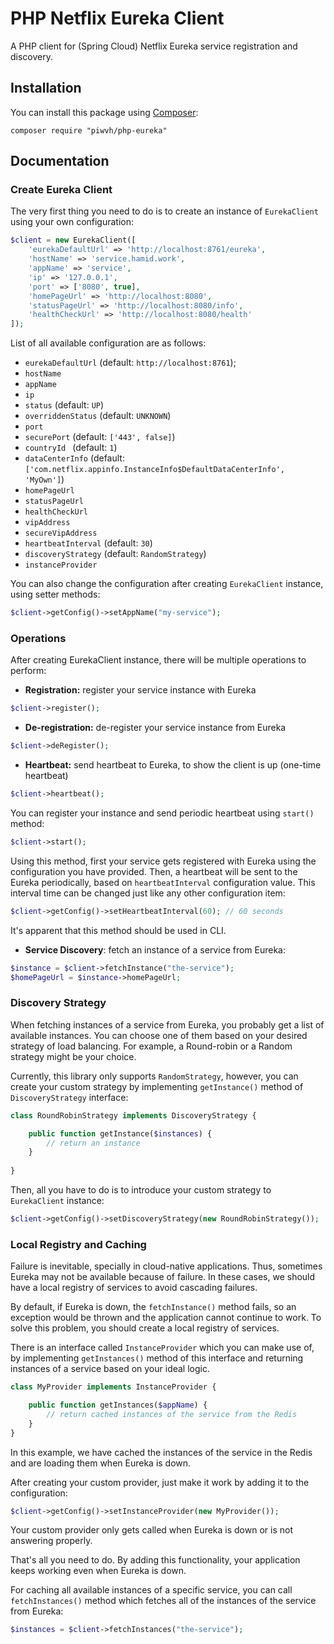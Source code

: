 PHP Netflix Eureka Client
=========================
A PHP client for (Spring Cloud) Netflix Eureka service registration and discovery.


## Installation
You can install this package using [Composer](https://getcomposer.org/
):

`composer require "piwvh/php-eureka"`

## Documentation

### Create Eureka Client
The very first thing you need to do is to create an instance of `EurekaClient` using your own configuration:
```php
$client = new EurekaClient([
    'eurekaDefaultUrl' => 'http://localhost:8761/eureka',
    'hostName' => 'service.hamid.work',
    'appName' => 'service',
    'ip' => '127.0.0.1',
    'port' => ['8080', true],
    'homePageUrl' => 'http://localhost:8080',
    'statusPageUrl' => 'http://localhost:8080/info',
    'healthCheckUrl' => 'http://localhost:8080/health'
]);
```

List of all available configuration are as follows:

- `eurekaDefaultUrl` (default: `http://localhost:8761`);
- `hostName`
- `appName`
- `ip`
- `status` (default: `UP`)
- `overriddenStatus` (default: `UNKNOWN`)
- `port`
- `securePort` (default: `['443', false]`)
- `countryId ` (default: `1`)
- `dataCenterInfo` (default: `['com.netflix.appinfo.InstanceInfo$DefaultDataCenterInfo', 'MyOwn']`)
- `homePageUrl`
- `statusPageUrl`
- `healthCheckUrl`
- `vipAddress`
- `secureVipAddress`
- `heartbeatInterval` (default: `30`)
- `discoveryStrategy` (default: `RandomStrategy`)
- `instanceProvider`


You can also change the configuration after creating `EurekaClient` instance, using setter methods:
```php
$client->getConfig()->setAppName("my-service");
```

### Operations
After creating EurekaClient instance, there will be multiple operations to perform:
- **Registration:** register your service instance with Eureka
```php
$client->register();
```

- **De-registration:** de-register your service instance from Eureka
```php
$client->deRegister();
```

- **Heartbeat:** send heartbeat to Eureka, to show the client is up (one-time heartbeat)
```php
$client->heartbeat();
```

You can register your instance and send periodic heartbeat using `start()` method:
```php
$client->start();
```

Using this method, first your service gets registered with Eureka using the
configuration you have provided. Then, a heartbeat will be sent to the Eureka periodically, based
on `heartbeatInterval` configuration value. This interval time can be changed just like any other
configuration item:
```php
$client->getConfig()->setHeartbeatInterval(60); // 60 seconds
``` 
It's apparent that this method should be used in CLI.
- **Service Discovery**: fetch an instance of a service from Eureka:
```php
$instance = $client->fetchInstance("the-service");
$homePageUrl = $instance->homePageUrl;
```

### Discovery Strategy
When fetching instances of a service from Eureka, you probably get a list of available
instances. You can choose one of them based on your desired strategy
of load balancing. For example, a Round-robin or a Random strategy might be your choice.

Currently, this library only supports `RandomStrategy`, however, you can create your custom
strategy by implementing `getInstance()` method of `DiscoveryStrategy` interface:

```php
class RoundRobinStrategy implements DiscoveryStrategy {

    public function getInstance($instances) {
        // return an instance
    }
    
}
```

Then, all you have to do is to introduce your custom strategy to `EurekaClient` instance:
```php
$client->getConfig()->setDiscoveryStrategy(new RoundRobinStrategy());
```

### Local Registry and Caching
Failure is inevitable, specially in cloud-native applications. Thus, sometimes Eureka may not be available because of failure.
In these cases, we should have a local registry of services to avoid cascading failures.

By default, if Eureka is down, the `fetchInstance()` method fails, so an
exception would be thrown and the application cannot continue to work. To solve this
problem, you should create a local registry of services.

There is an interface called `InstanceProvider` which you can make use of, by
implementing `getInstances()` method of this interface and returning instances
of a service based on your ideal logic.

```php
class MyProvider implements InstanceProvider {

    public function getInstances($appName) { 
        // return cached instances of the service from the Redis 
    }
}
```

In this example, we have cached the instances of the service in the Redis and
are loading them when Eureka is down.

After creating your custom provider, just make it work by adding it to the configuration:

```php
$client->getConfig()->setInstanceProvider(new MyProvider());
```

Your custom provider only gets called when Eureka is down or is not answering properly.

That's all you need to do. By adding this functionality, your application keeps working even
when Eureka is down.

For caching all available instances of a specific service, you can call `fetchInstances()` method
which fetches all of the instances of the service from Eureka:

```php
$instances = $client->fetchInstances("the-service");
```
